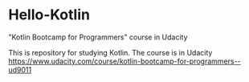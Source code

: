 # Hello-Kotlin
 "Kotlin Bootcamp for Programmers" course in Udacity

 This is repository for studying Kotlin.
 The course is in Udacity <https://www.udacity.com/course/kotlin-bootcamp-for-programmers--ud9011>